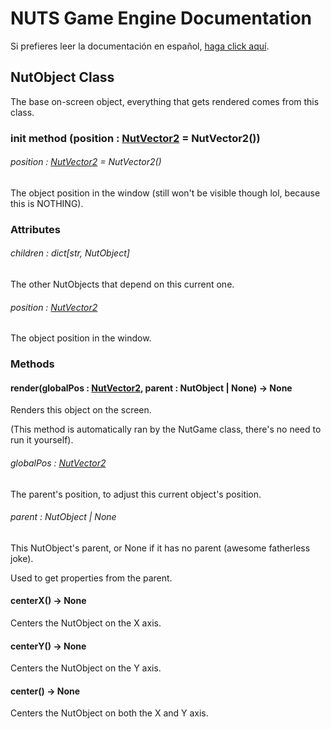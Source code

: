 # NUTS Game Engine Documentation

Si prefieres leer la documentación en español, [haga click aquí](/DOCUMENTATION_Ñ/INDEX.md).

## NutObject Class

The base on-screen object, everything that gets rendered comes from this class.

### init method (position : [NutVector2](/DOCUMENTATION/FILES/NUTVECTOR2.md) = NutVector2())

###### position : [NutVector2](/DOCUMENTATION/FILES/NUTVECTOR2.md) = NutVector2()

The object position in the window (still won't be visible though lol, because this is NOTHING).

### Attributes

###### children : dict[str, NutObject]

The other NutObjects that depend on this current one.

###### position : [NutVector2](/DOCUMENTATION/FILES/NUTVECTOR2.md)

The object position in the window.

### Methods

#### render(globalPos : [NutVector2](/DOCUMENTATION/FILES/NUTVECTOR2.md), parent : NutObject | None) -> None

Renders this object on the screen.

(This method is automatically ran by the NutGame class, there's no need to run it yourself).

###### globalPos : [NutVector2](/DOCUMENTATION/FILES/NUTVECTOR2.md)

The parent's position, to adjust this current object's position.

###### parent : NutObject | None

This NutObject's parent, or None if it has no parent (awesome fatherless joke).

Used to get properties from the parent.

#### centerX() -> None

Centers the NutObject on the X axis.

#### centerY() -> None

Centers the NutObject on the Y axis.

#### center() -> None

Centers the NutObject on both the X and Y axis.